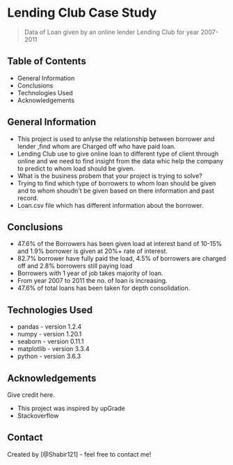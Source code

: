 # Lending Club Case Study
> Data of Loan given by an online lender Lending Club for year 2007-2011


## Table of Contents
* General Information
* Conclusions
* Technologies Used
* Acknowledgements 


## General Information
- This project is used to anlyse the relationship between borrower and lender ,find whom are Charged off who have paid loan.
- Lending Club use to give online loan to different type of client through online and we need to find insight from the data whic help the company to predict to whom load should be given.
- What is the business probem that your project is trying to solve?
- Trying to find which type of borrowers to whom loan should be given  and to whom shoudn't be given based on there information and past record.
- Loan.csv file which has different information about the borrower.



## Conclusions
- 47.6% of the Borrowers has been given load at interest band of 10-15% and 1.9% borrower is given at 20%+ rate of interest.
- 82.7% borrower have fully paid the load, 4.5% of borrowers are charged off and 2.8% borrowers still paying load
- Borrowers with 1 year of job takes majority of loan.
- From year 2007 to 2011 the no. of loan is increasing.
- 47.6% of total loans has been taken for depth consolidation.



## Technologies Used
- pandas - version 1.2.4
- numpy - version 1.20.1
- seaborn - version 0.11.1
- matplotlib - version 3.3.4
- python - version 3.6.3



## Acknowledgements
Give credit here.
- This project was inspired by upGrade
- Stackoverflow


## Contact
Created by [@Shabir121] - feel free to contact me!
